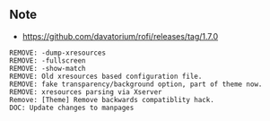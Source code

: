 

## Note

* https://github.com/davatorium/rofi/releases/tag/1.7.0


```
REMOVE: -dump-xresources
REMOVE: -fullscreen
REMOVE: -show-match
REMOVE: Old xresources based configuration file.
REMOVE: fake transparency/background option, part of theme now.
REMOVE: xresources parsing via Xserver
Remove: [Theme] Remove backwards compatiblity hack.
DOC: Update changes to manpages
```
